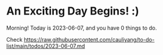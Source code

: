 # An Exciting Day Begins! :)

Morning! Today is 2023-06-07, and you have 0 things to do.

Check https://raw.githubusercontent.com/cauliyang/to-do-list/main/todos/2023-06-07.md